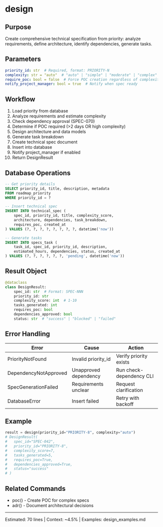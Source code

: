 # design

## Purpose
Create comprehensive technical specification from priority: analyze requirements, define architecture, identify dependencies, generate tasks.

## Parameters
```yaml
priority_id: str  # Required, format: PRIORITY-N
complexity: str = "auto"  # "auto" | "simple" | "moderate" | "complex"
require_poc: bool = false  # Force POC creation regardless of complexity
notify_project_manager: bool = true  # Notify when spec ready
```

## Workflow
1. Load priority from database
2. Analyze requirements and estimate complexity
3. Check dependency approval (SPEC-070)
4. Determine if POC required (>2 days OR high complexity)
5. Design architecture and data models
6. Generate task breakdown
7. Create technical spec document
8. Insert into database
9. Notify project_manager if enabled
10. Return DesignResult

## Database Operations
```sql
-- Get priority details
SELECT priority_id, title, description, metadata
FROM roadmap_priority
WHERE priority_id = ?

-- Insert technical spec
INSERT INTO technical_spec (
    spec_id, priority_id, title, complexity_score,
    architecture, dependencies, task_breakdown,
    requires_poc, created_at
) VALUES (?, ?, ?, ?, ?, ?, ?, ?, datetime('now'))

-- Generate tasks
INSERT INTO specs_task (
    task_id, spec_id, priority_id, description,
    estimated_hours, dependencies, status, created_at
) VALUES (?, ?, ?, ?, ?, ?, 'pending', datetime('now'))
```

## Result Object
```python
@dataclass
class DesignResult:
    spec_id: str  # Format: SPEC-NNN
    priority_id: str
    complexity_score: int  # 1-10
    tasks_generated: int
    requires_poc: bool
    dependencies_approved: bool
    status: str  # "success" | "blocked" | "failed"
```

## Error Handling
| Error | Cause | Action |
|-------|-------|--------|
| PriorityNotFound | Invalid priority_id | Verify priority exists |
| DependencyNotApproved | Unapproved dependency | Run check-dependency CLI |
| SpecGenerationFailed | Requirements unclear | Request clarification |
| DatabaseError | Insert failed | Retry with backoff |

## Example
```python
result = design(priority_id="PRIORITY-8", complexity="auto")
# DesignResult(
#   spec_id="SPEC-042",
#   priority_id="PRIORITY-8",
#   complexity_score=7,
#   tasks_generated=5,
#   requires_poc=True,
#   dependencies_approved=True,
#   status="success"
# )
```

## Related Commands
- poc() - Create POC for complex specs
- adr() - Document architectural decisions

---
Estimated: 70 lines | Context: ~4.5% | Examples: design_examples.md
